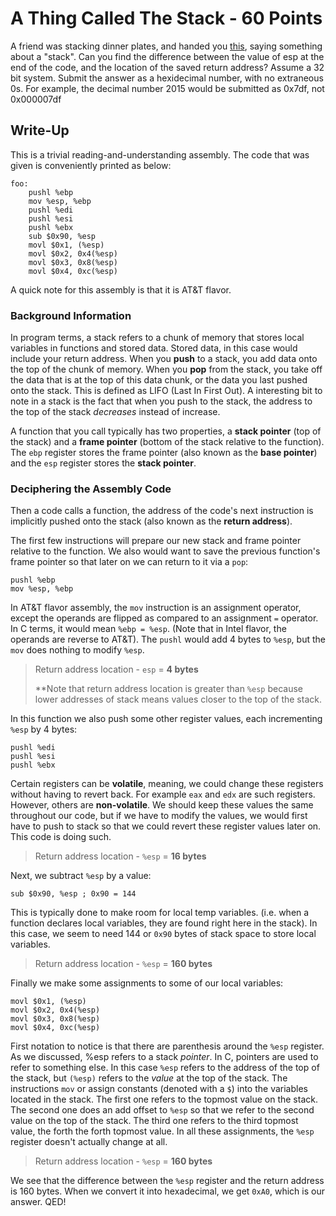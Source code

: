 # A Thing Called The Stack - 60 Points
A friend was stacking dinner plates, and handed you [this](https://webshell2017.picoctf.com/static/ad7075160f4cc40cbe355c7f9f39e245/assembly.s), saying something about a "stack". Can you find the difference between the value of esp at the end of the code, and the location of the saved return address? Assume a 32 bit system. Submit the answer as a hexidecimal number, with no extraneous 0s. For example, the decimal number 2015 would be submitted as 0x7df, not 0x000007df

## Write-Up
This is a trivial reading-and-understanding assembly. The code that was given is conveniently printed as below:
```assembly
foo:
    pushl %ebp
    mov %esp, %ebp
    pushl %edi
    pushl %esi
    pushl %ebx
    sub $0x90, %esp
    movl $0x1, (%esp)
    movl $0x2, 0x4(%esp)
    movl $0x3, 0x8(%esp)
    movl $0x4, 0xc(%esp)
```
A quick note for this assembly is that it is AT&T flavor. 

### Background Information
In program terms, a stack refers to a chunk of memory that stores local variables in functions and stored data. Stored data, in this case would include your return address. When you **push** to a stack, you add data onto the top of the chunk of memory. When you **pop** from the stack, you take off the data that is at the top of this data chunk, or the data you last pushed onto the stack. This is defined as LIFO (Last In First Out). A interesting bit to note in a stack is the fact that when you push to the stack, the address to the top of the stack *decreases* instead of increase. 

A function that you call typically has two properties, a **stack pointer** (top of the stack) and a **frame pointer** (bottom of the stack relative to the function). The `ebp` register stores the frame pointer (also known as the **base pointer**) and the `esp` register stores the **stack pointer**. 

### Deciphering the Assembly Code

Then a code calls a function, the address of the code's next instruction is implicitly pushed onto the stack (also known as the **return address**). 

The first few instructions will prepare our new stack and frame pointer relative to the function. We also would want to save the previous function's frame pointer so that later on we can return to it via a `pop`:
```assembly
pushl %ebp
mov %esp, %ebp
```
In AT&T flavor assembly, the `mov` instruction is an assignment operator, except the operands are flipped as compared to an assignment `=` operator. In C terms, it would mean `%ebp = %esp`. (Note that in Intel flavor, the operands are reverse to AT&T). The `pushl` would add 4 bytes to `%esp`, but the `mov` does nothing to modify `%esp`.

>Return address location - `esp` = **4 bytes** 
>
>\*\*Note that return address location is greater than `%esp` because lower addresses of stack means values closer to the top of the stack.

In this function we also push some other register values, each incrementing `%esp` by 4 bytes:
```assembly
pushl %edi
pushl %esi
pushl %ebx
```
Certain registers can be **volatile**, meaning, we could change these registers without having to revert back. For example `eax` and `edx` are such registers. However, others are **non-volatile**. We should keep these values the same throughout our code, but if we have to modify the values, we would first have to push to stack so that we could revert these register values later on. This code is doing such.

>Return address location - `%esp` = **16 bytes**

Next, we subtract `%esp` by a value:
```assembly
sub $0x90, %esp ; 0x90 = 144
```

This is typically done to make room for local temp variables. (i.e. when a function declares local variables, they are found right here in the stack). In this case, we seem to need 144 or `0x90` bytes of stack space to store local variables. 

>Return address location - `%esp` = **160 bytes**

Finally we make some assignments to some of our local variables:
```assembly
movl $0x1, (%esp)
movl $0x2, 0x4(%esp)
movl $0x3, 0x8(%esp)
movl $0x4, 0xc(%esp)
```
First notation to notice is that there are parenthesis around the `%esp` register. As we discussed, %esp refers to a stack *pointer*. In C, pointers are used to refer to something else. In this case `%esp` refers to the address of the top of the stack, but `(%esp)` refers to the *value* at the top of the stack. The instructions `mov` or assign constants (denoted with a `$`) into the variables located in the stack. The first one refers to the topmost value on the stack. The second one does an add offset to `%esp` so that we refer to the second value on the top of the stack. The third one refers to the third topmost value, the forth the forth topmost value. In all these assignments, the `%esp` register doesn't actually change at all. 

>Return address location - `%esp` = **160 bytes**

We see that the difference between the `%esp` register and the return address is 160 bytes. When we convert it into hexadecimal, we get `0xA0`, which is our answer. QED!